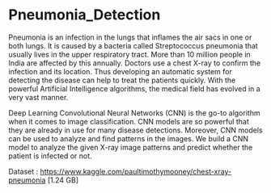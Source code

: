 # Pneumonia_Detection

Pneumonia is an infection in the lungs that inflames the air sacs in one or both lungs. It is caused by a bacteria called Streptococcus pneumonia that usually lives in the upper respiratory tract. More than 10 million people in India are affected by this annually. Doctors use a chest X-ray to confirm the infection and its location. Thus developing an automatic system for detecting the disease can help to treat the patients quickly. With the powerful Artificial Intelligence algorithms, the medical field has evolved in a very vast manner.

Deep Learning Convolutional Neural Networks (CNN) is the go-to algorithm when it comes to image classification. CNN models are so powerful that they are already in use for many disease detections. Moreover, CNN models can be used to analyze and find patterns in the images. We build a CNN model to analyze the given X-ray image patterns and predict whether the patient is infected or not.

Dataset : https://www.kaggle.com/paultimothymooney/chest-xray-pneumonia [1.24 GB]
